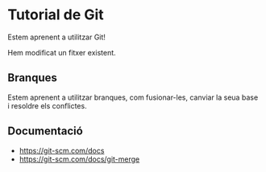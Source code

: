 # Tutorial de Git
Estem aprenent a utilitzar Git!

Hem modificat un fitxer existent.

## Branques
Estem aprenent a utilitzar branques, com fusionar-les, canviar la seua base  i resoldre els conflictes.

## Documentació
- https://git-scm.com/docs
- https://git-scm.com/docs/git-merge
